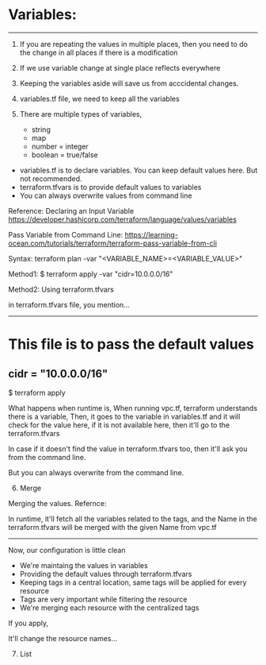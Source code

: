 # Variables:
------------

1. If you are repeating the values in multiple places, then you need to do the change in all places if there is a modification 

2. If we use variable change at single place reflects everywhere

3. Keeping the variables aside will save us from acccidental changes.

4. variables.tf file, we need to keep all the variables

5. There are multiple types of variables,
   - string
   - map
   - number = integer
   - boolean = true/false

 * variables.tf is to declare variables. You can keep default values here. But not recommended.
 * terraform.tfvars is to provide default values to variables
 * You can always overwrite values from command line 



Reference:
Declaring an Input Variable
https://developer.hashicorp.com/terraform/language/values/variables


Pass Variable from Command Line: https://learning-ocean.com/tutorials/terraform/terraform-pass-variable-from-cli


Syntax: terraform plan -var "<VARIABLE_NAME>=<VARIABLE_VALUE>"

Method1:
$ terraform apply -var "cidr=10.0.0.0/16"


Method2:
Using terraform.tfvars

in terraform.tfvars file, you mention...

----------------------------------------
# This file is to pass the default values 
cidr = "10.0.0.0/16"
----------------------------------------

$ terraform apply

What happens when runtime is, 
When running vpc.tf, terraform understands there is a variable,
Then, it goes to the variable in variables.tf and it will check for the value here, if it 
is not available here, then it'll go to the terraform.tfvars

In case if it doesn't find the value in terraform.tfvars too, then it'll ask you from the command line.

But you can always overwrite from the command line.




6. Merge

Merging the values.
Refernce:   

In runtime, it'll fetch all the variables related to the tags, and the 
Name in the terraform.tfvars will be merged with the given Name from vpc.tf

-----------------------------------------------------------

Now, our configuration is little clean

- We're maintaing the values in variables
- Providing the default values through terraform.tfvars
- Keeping tags in a central location, same tags will be applied for every resource
- Tags are very important while filtering the resource
- We're merging each resource with the centralized tags


If you apply,

It'll change the resource names...



7. List

